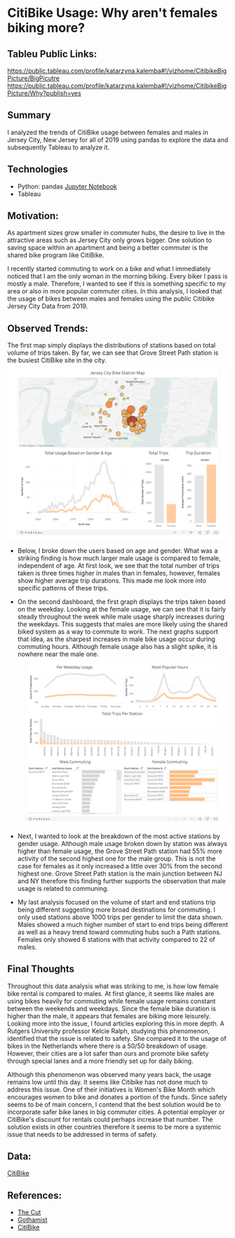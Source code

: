 # CitiBike Usage: Why aren't females biking more? 

## Tableu Public Links: 
https://public.tableau.com/profile/katarzyna.kalemba#!/vizhome/CitibikeBigPicture/BigPicutre
https://public.tableau.com/profile/katarzyna.kalemba#!/vizhome/CitibikeBigPicture/Why?publish=yes

## Summary 
I analyzed the trends of CitiBike usage between females and males in Jersey City, New Jersey for all of 2019 using pandas to explore the data and subsequently Tableau to analyze it. 

## Technologies
* Python: pandas
[Jupyter Notebook](https://nbviewer.jupyter.org/github/kasiakalemba/CitiBike-Analysis-Tableau/blob/master/Data%20Exploration.ipynb)
* Tableau

## Motivation: 
As apartment sizes grow smaller in commuter hubs, the desire to live in the attractive areas such as Jersey City only grows bigger. One solution to saving space within an apartment and being a better commuter is the shared bike program like CitiBike. 

I recently started commuting to work on a bike and what I immediately noticed that I am the only woman in the morning biking. Every biker I pass is mostly a male. Therefore, I wanted to see if this is something specific to my area or also in more popular commuter cities. In this analysis, I looked that the usage of bikes between males and females using the public Citibike Jersey City Data from 2019.

## Observed Trends: 
The first map simply displays the distributions of stations based on total volume of trips taken. By far, we can see that Grove Street Path station is the busiest CitiBike site in the city.
![](images/bigpic.png)

* Below, I broke down the users based on age and gender. What was a striking finding is how much larger male usage is compared to female, independent of age. At first look, we see that the total number of trips taken is three times higher in males than in females, however, females show higher average trip durations. This made me look more into specific patterns of these trips.

* On the second dashboard, the first graph displays the trips taken based on the weekday. Looking at the female usage, we can see that it is fairly steady throughout the week while male usage sharply increases during the weekdays. This suggests that males are more likely using the shared biked system as a way to commute to work. The next graphs support that idea, as the sharpest increases in male bike usage occur during commuting hours. Although female usage also has a slight spike, it is nowhere near the male one.
![](images/analysis.png)

* Next, I wanted to look at the breakdown of the most active stations by gender usage. Although male usage broken down by station was always higher than female usage, the Grove Street Path station had 55% more activity of the second highest one for the male group. This is not the case for females as it only increased a little over 30% from the second highest one. Grove Street Path station is the main junction between NJ and NY therefore this finding further supports the observation that male usage is related to communing.

* My last analysis focused on the volume of start and end stations trip being different suggesting more broad destinations for commuting. I only used stations above 1000 trips per gender to limit the data shown. Males showed a much higher number of start to end trips being different as well as a heavy trend toward commuting hubs such a Path stations. Females only showed 6 stations with that activity compared to 22 of males.

## Final Thoughts 
Throughout this data analysis what was striking to me, is how low female bike rental is compared to males. At first glance, it seems like males are using bikes heavily for commuting while female usage remains constant between the weekends and weekdays. Since the female bike duration is higher than the male, it appears that females are biking more leisurely. Looking more into the issue, I found articles exploring this in more depth. A Rutgers University professor Kelcie Ralph, studying this phenomenon, identified that the issue is related to safety. She compared it to the usage of bikes in the Netherlands where there is a 50/50 breakdown of usage. However, their cities are a lot safer than ours and promote bike safety through special lanes and a more friendly set up for daily biking. 

Although this phenomenon was observed many years back, the usage remains low until this day. It seems like Citibike has not done much to address this issue. One of their initiatives is Women's Bike Month which encourages women to bike and donates a portion of the funds. Since safety seems to be of main concern, I contend that the best solution would be to incorporate safer bike lanes in big commuter cities. A potential employer or CitiBike's discount for rentals could perhaps increase that number. The solution exists in other countries therefore it seems to be more a systemic issue that needs to be addressed in terms of safety. 

## Data: 
[CitiBike](https://www.citibikenyc.com/system-data)

## References: 
* [The Cut](https://www.thecut.com/2015/07/why-arent-more-women-riding-citi-bikes.html)
* [Gothamist](https://gothamist.com/news/why-do-so-few-women-use-citi-bike)
* [CitiBike](https://www.citibikenyc.com/blog/womens-bike-month)

